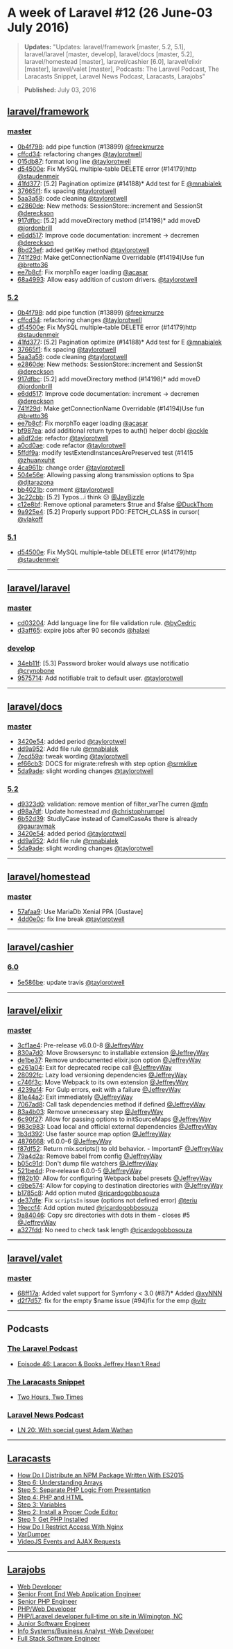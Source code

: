 # A week of Laravel #12 (26 June-03 July 2016)

> **Updates:** "Updates: laravel/framework [master, 5.2, 5.1], laravel/laravel [master, develop], laravel/docs [master, 5.2], laravel/homestead [master], laravel/cashier [6.0], laravel/elixir [master], laravel/valet [master], Podcasts: The Laravel Podcast, The Laracasts Snippet, Laravel News Podcast, Laracasts, Larajobs"

> **Published:** July 03, 2016

## [laravel/framework](https://github.com/laravel/framework)

### [master](https://github.com/laravel/framework/compare/master@{2016-06-26}...master@{2016-07-03})
- [0b4f798](https://github.com/laravel/framework/commit/0b4f7985745702fc2e303765a056dd352a7b539c): add pipe function (#13899) [@freekmurze](https://github.com/freekmurze) 
- [cffcd34](https://github.com/laravel/framework/commit/cffcd347901617b19e8eca05be55cda280e0d262): refactoring changes [@taylorotwell](https://github.com/taylorotwell) 
- [015db87](https://github.com/laravel/framework/commit/015db872e2db22ac11919e08d04722c880a2cdc6): format long line [@taylorotwell](https://github.com/taylorotwell) 
- [d54500e](https://github.com/laravel/framework/commit/d54500eb013d23ada07b563420e55e3712ef88ae): Fix MySQL multiple-table DELETE error (#14179)http [@staudenmeir](https://github.com/staudenmeir) 
- [41fd377](https://github.com/laravel/framework/commit/41fd3779c1964a455db2e387baa231912e0c0bef): [5.2] Pagination optimize (#14188)* Add test for E [@mnabialek](https://github.com/mnabialek) 
- [37665f1](https://github.com/laravel/framework/commit/37665f1f4dacbb8ed4f680516c41f88c083cfea6): fix spacing [@taylorotwell](https://github.com/taylorotwell) 
- [5aa3a58](https://github.com/laravel/framework/commit/5aa3a58180ff1dab36347d04ee282418c4b40166): code cleaning [@taylorotwell](https://github.com/taylorotwell) 
- [e2860de](https://github.com/laravel/framework/commit/e2860de36532f24aacbe6f129bf56d78ce703f2a): New methods: SessionStore::increment and SessionSt [@dereckson](https://github.com/dereckson) 
- [917dfbc](https://github.com/laravel/framework/commit/917dfbcf3863c4805e395057fb268d895567fbce): [5.2] add moveDirectory method (#14198)* add moveD [@jordonbrill](https://github.com/jordonbrill) 
- [e6dd517](https://github.com/laravel/framework/commit/e6dd5178062d23e9c26ceb8d2a5ad469faecacf2): Improve code documentation: increment → decremen [@dereckson](https://github.com/dereckson) 
- [8bd23ef](https://github.com/laravel/framework/commit/8bd23efee2d72414be9c68d1a77b40293bcef925): added getKey method [@taylorotwell](https://github.com/taylorotwell) 
- [741f29d](https://github.com/laravel/framework/commit/741f29d4693156192d7dee6f30670e989bdf8a9d): Make getConnectionName Overridable (#14194)Use fun [@bretto36](https://github.com/bretto36) 
- [ee7b8cf](https://github.com/laravel/framework/commit/ee7b8cffb046467d220439b940f983f5dde89d6c): Fix morphTo eager loading [@acasar](https://github.com/acasar) 
- [68a4993](https://github.com/laravel/framework/commit/68a4993372525cb154201ed02592e0086dc70877): Allow easy addition of custom drivers. [@taylorotwell](https://github.com/taylorotwell) 


### [5.2](https://github.com/laravel/framework/compare/5.2@{2016-06-26}...5.2@{2016-07-03})
- [0b4f798](https://github.com/laravel/framework/commit/0b4f7985745702fc2e303765a056dd352a7b539c): add pipe function (#13899) [@freekmurze](https://github.com/freekmurze) 
- [cffcd34](https://github.com/laravel/framework/commit/cffcd347901617b19e8eca05be55cda280e0d262): refactoring changes [@taylorotwell](https://github.com/taylorotwell) 
- [d54500e](https://github.com/laravel/framework/commit/d54500eb013d23ada07b563420e55e3712ef88ae): Fix MySQL multiple-table DELETE error (#14179)http [@staudenmeir](https://github.com/staudenmeir) 
- [41fd377](https://github.com/laravel/framework/commit/41fd3779c1964a455db2e387baa231912e0c0bef): [5.2] Pagination optimize (#14188)* Add test for E [@mnabialek](https://github.com/mnabialek) 
- [37665f1](https://github.com/laravel/framework/commit/37665f1f4dacbb8ed4f680516c41f88c083cfea6): fix spacing [@taylorotwell](https://github.com/taylorotwell) 
- [5aa3a58](https://github.com/laravel/framework/commit/5aa3a58180ff1dab36347d04ee282418c4b40166): code cleaning [@taylorotwell](https://github.com/taylorotwell) 
- [e2860de](https://github.com/laravel/framework/commit/e2860de36532f24aacbe6f129bf56d78ce703f2a): New methods: SessionStore::increment and SessionSt [@dereckson](https://github.com/dereckson) 
- [917dfbc](https://github.com/laravel/framework/commit/917dfbcf3863c4805e395057fb268d895567fbce): [5.2] add moveDirectory method (#14198)* add moveD [@jordonbrill](https://github.com/jordonbrill) 
- [e6dd517](https://github.com/laravel/framework/commit/e6dd5178062d23e9c26ceb8d2a5ad469faecacf2): Improve code documentation: increment → decremen [@dereckson](https://github.com/dereckson) 
- [741f29d](https://github.com/laravel/framework/commit/741f29d4693156192d7dee6f30670e989bdf8a9d): Make getConnectionName Overridable (#14194)Use fun [@bretto36](https://github.com/bretto36) 
- [ee7b8cf](https://github.com/laravel/framework/commit/ee7b8cffb046467d220439b940f983f5dde89d6c): Fix morphTo eager loading [@acasar](https://github.com/acasar) 
- [bf987ea](https://github.com/laravel/framework/commit/bf987ea5306555633a9d5e761ddf6adf069117fa): add additional return types to auth() helper docbl [@ockle](https://github.com/ockle) 
- [a8df2de](https://github.com/laravel/framework/commit/a8df2de122a7940892d5ee8ff41375a86c0f0855): refactor [@taylorotwell](https://github.com/taylorotwell) 
- [a0cd0ae](https://github.com/laravel/framework/commit/a0cd0aea9a475f76baf968ef2f53aeb71fcda4c0): code refactor [@taylorotwell](https://github.com/taylorotwell) 
- [5ffdf9a](https://github.com/laravel/framework/commit/5ffdf9a471278badbdd23b71d78960b0a9f2492e): modify testExtendInstancesArePreserved test (#1415 [@zhuanxuhit](https://github.com/zhuanxuhit) 
- [4ca961b](https://github.com/laravel/framework/commit/4ca961b2196f0a214d4288436572a28002ce9b3b): change order [@taylorotwell](https://github.com/taylorotwell) 
- [504e56e](https://github.com/laravel/framework/commit/504e56eb2bb867f0c0b54f0cfcf66c024f9326e2): Allowing passing along transmission options to Spa [@djtarazona](https://github.com/djtarazona) 
- [bb4021b](https://github.com/laravel/framework/commit/bb4021bc5bfe20fed434ee6bdde629b34cc7d15f): comment [@taylorotwell](https://github.com/taylorotwell) 
- [3c22cbb](https://github.com/laravel/framework/commit/3c22cbbf6d31812135235cd29b3621d694b92726): [5.2] Typos...i think :confused: [@JayBizzle](https://github.com/JayBizzle) 
- [c12e8bf](https://github.com/laravel/framework/commit/c12e8bfff9958e2c6c5f71737ec3d8600a40e26c): Remove optional parameters $true and $false [@DuckThom](https://github.com/DuckThom) 
- [9a925e4](https://github.com/laravel/framework/commit/9a925e45876e40b6fd4cfcdbf3e1abc49c1d627b): [5.2] Properly support PDO::FETCH_CLASS in cursor( [@vlakoff](https://github.com/vlakoff) 


### [5.1](https://github.com/laravel/framework/compare/5.1@{2016-06-26}...5.1@{2016-07-03})
- [d54500e](https://github.com/laravel/framework/commit/d54500eb013d23ada07b563420e55e3712ef88ae): Fix MySQL multiple-table DELETE error (#14179)http [@staudenmeir](https://github.com/staudenmeir) 


___

## [laravel/laravel](https://github.com/laravel/laravel)

### [master](https://github.com/laravel/laravel/compare/master@{2016-06-26}...master@{2016-07-03})
- [cd03204](https://github.com/laravel/laravel/commit/cd032040441787c827aa07c428ae753281b685df): Add language line for file validation rule. [@byCedric](https://github.com/byCedric) 
- [d3aff65](https://github.com/laravel/laravel/commit/d3aff652bdebe006442a575df647d59baddee903): expire jobs after 90 seconds [@halaei](https://github.com/halaei) 


### [develop](https://github.com/laravel/laravel/compare/develop@{2016-06-26}...develop@{2016-07-03})
- [34eb11f](https://github.com/laravel/laravel/commit/34eb11faee2e396a935f8e777e16c24f9931fdc7): [5.3] Password broker would always use notificatio [@crynobone](https://github.com/crynobone) 
- [9575714](https://github.com/laravel/laravel/commit/9575714700fd1c1796f7376a4bdc65d3683409ff): Add notifiable trait to default user. [@taylorotwell](https://github.com/taylorotwell) 


___

## [laravel/docs](https://github.com/laravel/docs)

### [master](https://github.com/laravel/docs/compare/master@{2016-06-26}...master@{2016-07-03})
- [3420e54](https://github.com/laravel/docs/commit/3420e54a251992a5c522b835421bebc523aa5b7e): added period [@taylorotwell](https://github.com/taylorotwell) 
- [dd9a952](https://github.com/laravel/docs/commit/dd9a9526479d799b6b5ecda7bf92dd1f0841e4c6): Add file rule [@mnabialek](https://github.com/mnabialek) 
- [7ecd59a](https://github.com/laravel/docs/commit/7ecd59a869110f010ca22e1ecd89ed86497ca962): tweak wording [@taylorotwell](https://github.com/taylorotwell) 
- [ef66cb3](https://github.com/laravel/docs/commit/ef66cb38678597f16ef9391482608f5dff398f8e): DOCS for migrate:refresh with step option [@srmklive](https://github.com/srmklive) 
- [5da9ade](https://github.com/laravel/docs/commit/5da9ade1e8b7ef37a19b08007071fa452ab3ccbe): slight wording changes [@taylorotwell](https://github.com/taylorotwell) 


### [5.2](https://github.com/laravel/docs/compare/5.2@{2016-06-26}...5.2@{2016-07-03})
- [d9323d0](https://github.com/laravel/docs/commit/d9323d04b21ade66bc6f9c8f90a7acdf3aa8e51f): validation: remove mention of filter_varThe curren [@mfn](https://github.com/mfn) 
- [d98a7df](https://github.com/laravel/docs/commit/d98a7df274228c456c26a68b40d62f157f0bd598): Update homestead.md [@christophrumpel](https://github.com/christophrumpel) 
- [6b52d39](https://github.com/laravel/docs/commit/6b52d39f0ffaa2aad7fdf140264d4c92bb5b20f5): StudlyCase instead of CamelCaseAs there is already [@gauravmak](https://github.com/gauravmak) 
- [3420e54](https://github.com/laravel/docs/commit/3420e54a251992a5c522b835421bebc523aa5b7e): added period [@taylorotwell](https://github.com/taylorotwell) 
- [dd9a952](https://github.com/laravel/docs/commit/dd9a9526479d799b6b5ecda7bf92dd1f0841e4c6): Add file rule [@mnabialek](https://github.com/mnabialek) 
- [5da9ade](https://github.com/laravel/docs/commit/5da9ade1e8b7ef37a19b08007071fa452ab3ccbe): slight wording changes [@taylorotwell](https://github.com/taylorotwell) 


___

## [laravel/homestead](https://github.com/laravel/homestead)

### [master](https://github.com/laravel/homestead/compare/master@{2016-06-26}...master@{2016-07-03})
- [57afaa9](https://github.com/laravel/homestead/commit/57afaa99701f71ed42c8acf52bc5d17c5c6ecac1): Use MariaDb Xenial PPA [Gustave] 
- [4dd0e0c](https://github.com/laravel/homestead/commit/4dd0e0c72e6d582fd7e6390fa8d39b9966d6fdeb): fix line break [@taylorotwell](https://github.com/taylorotwell) 


___

## [laravel/cashier](https://github.com/laravel/cashier)

### [6.0](https://github.com/laravel/cashier/compare/6.0@{2016-06-26}...6.0@{2016-07-03})
- [5e586be](https://github.com/laravel/cashier/commit/5e586be137ae65923ce623e53423e7369dceb84c): update travis [@taylorotwell](https://github.com/taylorotwell) 


___

## [laravel/elixir](https://github.com/laravel/elixir)

### [master](https://github.com/laravel/elixir/compare/master@{2016-06-26}...master@{2016-07-03})
- [3cf1ae4](https://github.com/laravel/elixir/commit/3cf1ae46a6c4a20f441f88849a69e2be36f07ec2): Pre-release v6.0.0-8 [@JeffreyWay](https://github.com/JeffreyWay) 
- [830a7d0](https://github.com/laravel/elixir/commit/830a7d096a718cb006cfa80630d5866aadb7ad5b): Move Browsersync to installable extension [@JeffreyWay](https://github.com/JeffreyWay) 
- [de1be37](https://github.com/laravel/elixir/commit/de1be37a4cfe3dc053e2fa09e55ed70d131fe686): Remove undocumented elixir.json option [@JeffreyWay](https://github.com/JeffreyWay) 
- [e261a04](https://github.com/laravel/elixir/commit/e261a04e9db82c17bd93f31d304a41f77fb49f88): Exit for deprecated recipe call [@JeffreyWay](https://github.com/JeffreyWay) 
- [28092fc](https://github.com/laravel/elixir/commit/28092fc3284bd95dfd812efeb3606aa2003151d5): Lazy load versioning dependencies [@JeffreyWay](https://github.com/JeffreyWay) 
- [c746f3c](https://github.com/laravel/elixir/commit/c746f3cc5b69620c8ef1cc4192ddd28cc21d2247): Move Webpack to its own extension [@JeffreyWay](https://github.com/JeffreyWay) 
- [4239af4](https://github.com/laravel/elixir/commit/4239af494191e05473586a5669503f9656c4c1e6): For Gulp errors, exit with a failure [@JeffreyWay](https://github.com/JeffreyWay) 
- [81e44a2](https://github.com/laravel/elixir/commit/81e44a2e4595763ac2c8efaf75e34b7d39ef05d4): Exit immediately [@JeffreyWay](https://github.com/JeffreyWay) 
- [7067ad8](https://github.com/laravel/elixir/commit/7067ad8a3559d76f591fb16c19bfb7843500927b): Call task dependencies method if defined [@JeffreyWay](https://github.com/JeffreyWay) 
- [83a4b03](https://github.com/laravel/elixir/commit/83a4b039b7c920d72b279972abc8afbe7cb6e63f): Remove unnecessary step [@JeffreyWay](https://github.com/JeffreyWay) 
- [6c90f27](https://github.com/laravel/elixir/commit/6c90f27c89e99fe7ee50d2a277de41d579fedd56): Allow for passing options to initSourceMaps [@JeffreyWay](https://github.com/JeffreyWay) 
- [983c983](https://github.com/laravel/elixir/commit/983c983b8d9e2bb5f8ce7e261aa47f7885b6b590): Load local and official external dependencies [@JeffreyWay](https://github.com/JeffreyWay) 
- [1b3d392](https://github.com/laravel/elixir/commit/1b3d392056155e2443c1a81105bdb180d906cdc1): Use faster source map option [@JeffreyWay](https://github.com/JeffreyWay) 
- [4876668](https://github.com/laravel/elixir/commit/487666852a8f3d0141192148556db418bb7b761e): v6.0.0-6 [@JeffreyWay](https://github.com/JeffreyWay) 
- [f87df52](https://github.com/laravel/elixir/commit/f87df5271a43956a711f9629548b840f4d44bb1c): Return mix.scripts() to old behavior. - ImportantF [@JeffreyWay](https://github.com/JeffreyWay) 
- [79a4d2a](https://github.com/laravel/elixir/commit/79a4d2a9b3c9ce472ded1414b0b7765dd01ce0ec): Remove babel from config [@JeffreyWay](https://github.com/JeffreyWay) 
- [b05c91d](https://github.com/laravel/elixir/commit/b05c91df0dd87557ea6f0ec4cc36f216d40da98e): Don't dump file watchers [@JeffreyWay](https://github.com/JeffreyWay) 
- [521be4d](https://github.com/laravel/elixir/commit/521be4d9186c3a4c4600d5041b1ecdb903e7f84e): Pre-release 6.0.0-5 [@JeffreyWay](https://github.com/JeffreyWay) 
- [ff82b10](https://github.com/laravel/elixir/commit/ff82b1036ae48f40e10e67e2cfa8789e5931e476): Allow for configuring Webpack babel presets [@JeffreyWay](https://github.com/JeffreyWay) 
- [c9be574](https://github.com/laravel/elixir/commit/c9be574899ef829ce32ebbc7725b28dc89194f3f): Allow for copying to destination directories with  [@JeffreyWay](https://github.com/JeffreyWay) 
- [b1785c8](https://github.com/laravel/elixir/commit/b1785c8a1b4589670ed4803bb6cd3f8d6f4a4f1e): Add option muted [@ricardogobbosouza](https://github.com/ricardogobbosouza) 
- [de37dfe](https://github.com/laravel/elixir/commit/de37dfef0a1132c8f3e6c0d010827ce8e01889a2): Fix `scriptsIn` issue (options not defined error) [@teriu](https://github.com/teriu) 
- [19eccf4](https://github.com/laravel/elixir/commit/19eccf4b8c5163406c60ea6f1fc6392818544ab2): Add option muted [@ricardogobbosouza](https://github.com/ricardogobbosouza) 
- [9a84046](https://github.com/laravel/elixir/commit/9a84046bcbf1e1af0474963e0cfb9f3e3ca8f740): Copy src directories with dots in them - closes #5 [@JeffreyWay](https://github.com/JeffreyWay) 
- [a327fdd](https://github.com/laravel/elixir/commit/a327fddf28bfe6399fb118263e879385bb35817a): No need to check task length [@ricardogobbosouza](https://github.com/ricardogobbosouza) 


___

## [laravel/valet](https://github.com/laravel/valet)

### [master](https://github.com/laravel/valet/compare/master@{2016-06-26}...master@{2016-07-03})
- [68ff17a](https://github.com/laravel/valet/commit/68ff17aa595f6983434302151c98eec4e63b94d5): Added valet support for Symfony < 3.0 (#87)* Added [@xyNNN](https://github.com/xyNNN) 
- [d2f7d57](https://github.com/laravel/valet/commit/d2f7d57fec64187171f2a7da2efc5de3b3e35b54): fix for the empty $name issue (#94)fix for the emp [@vitr](https://github.com/vitr) 


___

## Podcasts

### [The Laravel Podcast](http://laravel.com)
- [Episode 46: Laracon & Books Jeffrey Hasn't Read](http://www.laravelpodcast.com/episodes/41169-episode-46-laracon-books-jeffrey-hasn-t-read)

### [The Laracasts Snippet](http://laracasts.audio)
- [Two Hours, Two Times](http://laracasts.simplecast.fm/31)

### [Laravel News Podcast](https://laravel-news.com)
- [LN 20: With special guest Adam Wathan](http://podcast.laravel-news.com/20)


___

## [Laracasts](https://laracasts.com)
- [How Do I Distribute an NPM Package Written With ES2015](https://laracasts.com/series/how-do-i/episodes/2)
- [Step 6: Understanding Arrays](https://laracasts.com/series/php-for-beginners/episodes/6)
- [Step 5: Separate PHP Logic From Presentation](https://laracasts.com/series/php-for-beginners/episodes/5)
- [Step 4: PHP and HTML](https://laracasts.com/series/php-for-beginners/episodes/4)
- [Step 3: Variables](https://laracasts.com/series/php-for-beginners/episodes/3)
- [Step 2: Install a Proper Code Editor](https://laracasts.com/series/php-for-beginners/episodes/2)
- [Step 1: Get PHP Installed](https://laracasts.com/series/php-for-beginners/episodes/1)
- [How Do I Restrict Access With Nginx](https://laracasts.com/series/how-do-i/episodes/1)
- [VarDumper](https://laracasts.com/series/discover-symfony-components/episodes/3)
- [VideoJS Events and AJAX Requests](https://laracasts.com/series/how-to-use-html5-video-and-videojs/episodes/5)


___

## [Larajobs](https://larajobs.com)
- [Web Developer](https://larajobs.com/job/537/web-developer)
- [Senior Front End Web Application Engineer](https://larajobs.com/job/536/senior-front-end-web-application-engineer)
- [Senior PHP Engineer ](https://larajobs.com/job/535/senior-php-engineer)
- [PHP/Web Developer](https://larajobs.com/job/534/phpweb-developer)
- [PHP/Laravel developer full-time on site in Wilmington, NC](https://larajobs.com/job/533/phplaravel-developer-full-time-on-site-in-wilmington-nc)
- [Junior Software Engineer](https://larajobs.com/job/532/junior-software-engineer)
- [Info Systems/Business Analyst -Web Developer](https://larajobs.com/job/531/info-systemsbusiness-analyst-web-developer)
- [Full Stack Software Engineer](https://larajobs.com/job/530/full-stack-software-engineer)

